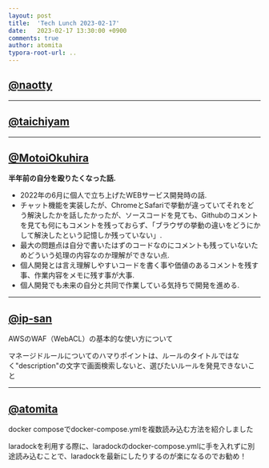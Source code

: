 ```yaml
---
layout: post
title:  'Tech Lunch 2023-02-17'
date:   2023-02-17 13:30:00 +0900
comments: true
author: atomita
typora-root-url: ..
---
```



## [@naotty](https://github.com/naotty)

---


## [@taichiyam](https://github.com/taichiyam)


---

## [@MotoiOkuhira](https://github.com/MotoiOkuhira)
__半年前の自分を殴りたくなった話.__  
- 2022年の6月に個人で立ち上げたWEBサービス開発時の話.  
- チャット機能を実装したが、ChromeとSafariで挙動が違っていてそれをどう解決したかを話したかったが、ソースコードを見ても、Githubのコメントを見ても何にもコメントを残っておらず、「ブラウザの挙動の違いをどうにかして解決したという記憶しか残っていない」.  
- 最大の問題点は自分で書いたはずのコードなのにコメントも残っていないためどういう処理の内容なのか理解ができない点.  
- 個人開発とは言え理解しやすいコードを書く事や価値のあるコメントを残す事、作業内容をメモに残す事が大事.  
- 個人開発でも未来の自分と共同で作業している気持ちで開発を進める.  

---

## [@ip-san](https://github.com/ip-san)
AWSのWAF（WebACL）の基本的な使い方について

マネージドルールについてのハマりポイントは、ルールのタイトルではなく"description"の文字で画面検索しないと、選びたいルールを発見できないこと

---

## [@atomita](https://github.com/atomita)

docker composeでdocker-compose.ymlを複数読み込む方法を紹介しました

laradockを利用する際に、laradockのdocker-compose.ymlに手を入れずに別途読み込むことで、laradockを最新にしたりするのが楽になるのでお勧め！
